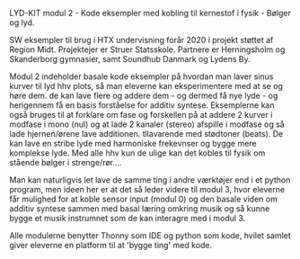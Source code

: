 LYD-KIT modul 2 - Kode eksempler med kobling til kernestof i fysik - Bølger og lyd.

SW eksempler til brug i HTX undervisning forår 2020 i projekt støttet af Region Midt. Projektejer er Struer Statsskole. 
Partnere er Herningsholm og Skanderborg gymnasier, samt Soundhub Danmark og Lydens By.

Modul 2 indeholder basale kode eksempler på hvordan man laver sinus kurver til lyd hhv plots, så man eleverne kan eksperimentere med at se 
og høre dem. de kan lave flere og addere dem - og dermed få nye lyde - og herigennem få en basis forståelse for additiv syntese. 
Eksemplerne kan også bruges til at forklare om fase og forskellen på at addere 2 kurver i modfase i mono (nul) og at lade 2 kanaler (stereo) 
afspille i modfase og så lade hjernen/ørene lave additionen. tllavarende med stødtoner (beats). 
De kan lave en stribe lyde med harmoniske frekevnser og bygge mere komplekse lyde. Med alle hhv kun de ulige kan det kobles til fysik om
stående bølger i strenge/rør....

Man kan naturligvis let lave de samme ting i andre værktøjer end i et python program, men ideen her er at det så leder videre til modul 3, 
hvor eleverne får mulighed for at koble sensor input (modul 0) og den basale viden om additiv syntese sammen med basal læring omkring musik 
og så kunne bygge et musik instrumnet som de kan interagre med i modul 3. 

Alle modulerne benytter Thonny som IDE og python som kode, hvilet samlet giver eleverne en platform til at 'bygge ting' med kode.   
